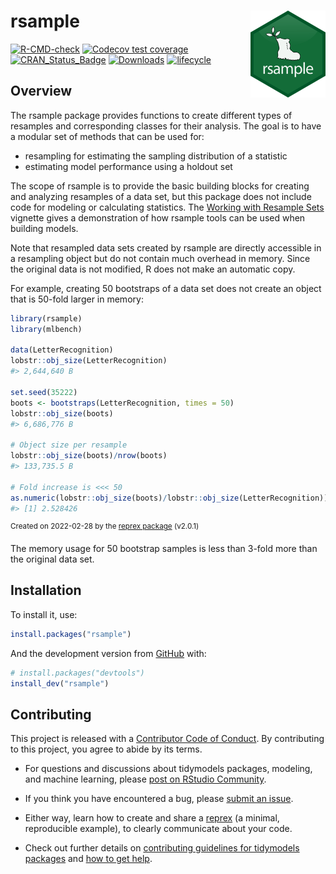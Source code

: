 
# rsample <a href='https://rsample.tidymodels.org/'><img src='man/figures/logo.png' align="right" height="139" /></a>

<!-- badges: start -->

[![R-CMD-check](https://github.com/tidymodels/rsample/actions/workflows/R-CMD-check.yaml/badge.svg)](https://github.com/tidymodels/rsample/actions/workflows/R-CMD-check.yaml)
[![Codecov test
coverage](https://codecov.io/gh/tidymodels/rsample/branch/main/graph/badge.svg)](https://app.codecov.io/gh/tidymodels/rsample?branch=main)
[![CRAN_Status_Badge](https://www.r-pkg.org/badges/version/rsample)](https://cran.r-project.org/package=rsample)
[![Downloads](https://cranlogs.r-pkg.org/badges/rsample)](https://cran.r-project.org/package=rsample)
[![lifecycle](https://img.shields.io/badge/lifecycle-stable-brightgreen.svg)](https://lifecycle.r-lib.org/articles/stages.html)
<!-- badges: end -->

## Overview

The rsample package provides functions to create different types of
resamples and corresponding classes for their analysis. The goal is to
have a modular set of methods that can be used for:

-   resampling for estimating the sampling distribution of a statistic
-   estimating model performance using a holdout set

The scope of rsample is to provide the basic building blocks for
creating and analyzing resamples of a data set, but this package does
not include code for modeling or calculating statistics. The [Working
with Resample
Sets](https://rsample.tidymodels.org/articles/Working_with_rsets.html)
vignette gives a demonstration of how rsample tools can be used when
building models.

Note that resampled data sets created by rsample are directly accessible
in a resampling object but do not contain much overhead in memory. Since
the original data is not modified, R does not make an automatic copy.

For example, creating 50 bootstraps of a data set does not create an
object that is 50-fold larger in memory:

``` r
library(rsample)
library(mlbench)

data(LetterRecognition)
lobstr::obj_size(LetterRecognition)
#> 2,644,640 B

set.seed(35222)
boots <- bootstraps(LetterRecognition, times = 50)
lobstr::obj_size(boots)
#> 6,686,776 B

# Object size per resample
lobstr::obj_size(boots)/nrow(boots)
#> 133,735.5 B

# Fold increase is <<< 50
as.numeric(lobstr::obj_size(boots)/lobstr::obj_size(LetterRecognition))
#> [1] 2.528426
```

<sup>Created on 2022-02-28 by the [reprex
package](https://reprex.tidyverse.org) (v2.0.1)</sup>

The memory usage for 50 bootstrap samples is less than 3-fold more than
the original data set.

## Installation

To install it, use:

``` r
install.packages("rsample")
```

And the development version from [GitHub](https://github.com/) with:

``` r
# install.packages("devtools")
install_dev("rsample")
```

## Contributing

This project is released with a [Contributor Code of
Conduct](https://contributor-covenant.org/version/2/1/CODE_OF_CONDUCT.html).
By contributing to this project, you agree to abide by its terms.

-   For questions and discussions about tidymodels packages, modeling,
    and machine learning, please [post on RStudio
    Community](https://community.rstudio.com/new-topic?category_id=15&tags=tidymodels,question).

-   If you think you have encountered a bug, please [submit an
    issue](https://github.com/tidymodels/rsample/issues).

-   Either way, learn how to create and share a
    [reprex](https://reprex.tidyverse.org/articles/articles/learn-reprex.html)
    (a minimal, reproducible example), to clearly communicate about your
    code.

-   Check out further details on [contributing guidelines for tidymodels
    packages](https://www.tidymodels.org/contribute/) and [how to get
    help](https://www.tidymodels.org/help/).
